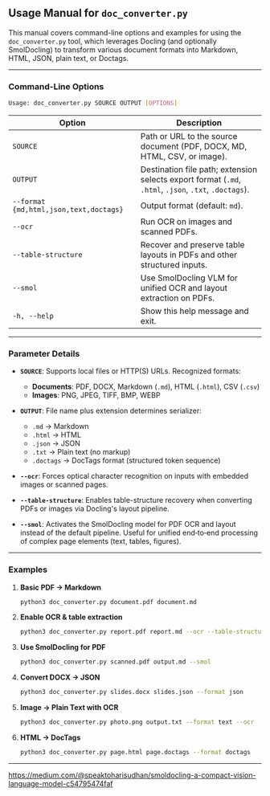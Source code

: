 ## Usage Manual for `doc_converter.py`

This manual covers command-line options and examples for using the `doc_converter.py` tool, which leverages Docling (and optionally SmolDocling) to transform various document formats into Markdown, HTML, JSON, plain text, or Doctags.

---

### Command-Line Options

```bash
Usage: doc_converter.py SOURCE OUTPUT [OPTIONS]
```

| Option                  | Description                                                                         |
|-------------------------|-------------------------------------------------------------------------------------|
| `SOURCE`                | Path or URL to the source document (PDF, DOCX, MD, HTML, CSV, or image).            |
| `OUTPUT`                | Destination file path; extension selects export format (`.md`, `.html`, `.json`, `.txt`, `.doctags`). |
| `--format {md,html,json,text,doctags}` | Output format (default: `md`).                                         |
| `--ocr`                 | Run OCR on images and scanned PDFs.                                                  |
| `--table-structure`     | Recover and preserve table layouts in PDFs and other structured inputs.             |
| `--smol`                | Use SmolDocling VLM for unified OCR and layout extraction on PDFs.                  |
| `-h, --help`            | Show this help message and exit.                                                    |

---

### Parameter Details

- **`SOURCE`**: Supports local files or HTTP(S) URLs. Recognized formats:
  - **Documents**: PDF, DOCX, Markdown (`.md`), HTML (`.html`), CSV (`.csv`)
  - **Images**: PNG, JPEG, TIFF, BMP, WEBP

- **`OUTPUT`**: File name plus extension determines serializer:
  - `.md` → Markdown
  - `.html` → HTML
  - `.json` → JSON
  - `.txt` → Plain text (no markup)
  - `.doctags` → DocTags format (structured token sequence)

- **`--ocr`**: Forces optical character recognition on inputs with embedded images or scanned pages.
- **`--table-structure`**: Enables table-structure recovery when converting PDFs or images via Docling's layout pipeline.
- **`--smol`**: Activates the SmolDocling model for PDF OCR and layout instead of the default pipeline. Useful for unified end‑to‑end processing of complex page elements (text, tables, figures).

---

### Examples

1. **Basic PDF → Markdown**
   ```bash
   python3 doc_converter.py document.pdf document.md
   ```

2. **Enable OCR & table extraction**
   ```bash
   python3 doc_converter.py report.pdf report.md --ocr --table-structure
   ```

3. **Use SmolDocling for PDF**
   ```bash
   python3 doc_converter.py scanned.pdf output.md --smol
   ```

4. **Convert DOCX → JSON**
   ```bash
   python3 doc_converter.py slides.docx slides.json --format json
   ```

5. **Image → Plain Text with OCR**
   ```bash
   python3 doc_converter.py photo.png output.txt --format text --ocr
   ```

6. **HTML → DocTags**
   ```bash
   python3 doc_converter.py page.html page.doctags --format doctags
   ```

---

https://medium.com/@speaktoharisudhan/smoldocling-a-compact-vision-language-model-c54795474faf